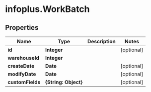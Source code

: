 # infoplus.WorkBatch

## Properties
Name | Type | Description | Notes
------------ | ------------- | ------------- | -------------
**id** | **Integer** |  | [optional] 
**warehouseId** | **Integer** |  | 
**createDate** | **Date** |  | [optional] 
**modifyDate** | **Date** |  | [optional] 
**customFields** | **{String: Object}** |  | [optional] 



